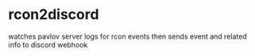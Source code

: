 # rcon2discord
watches pavlov server logs for rcon events then sends event and related info to discord webhook 
